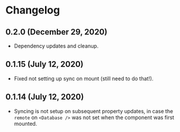 # Changelog

## 0.2.0 (December 29, 2020)

* Dependency updates and cleanup.

## 0.1.15 (July 12, 2020)

* Fixed not setting up sync on mount (still need to do that!).

## 0.1.14 (July 12, 2020)

* Syncing is not setup on subsequent property updates, in case the `remote` on `<Database />` was not set when the component was first mounted.
